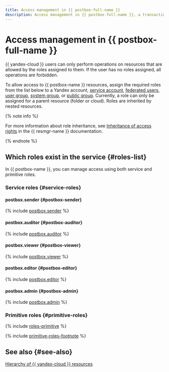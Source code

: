 ```yaml
---
title: Access management in {{ postbox-full-name }}
description: Access management in {{ postbox-full-name }}, a transactional email service. To grant access to {{ postbox-full-name }} resources, assign relevant roles from the list to the user.
---
```


# Access management in {{ postbox-full-name }}

{{ yandex-cloud }} users can only perform operations on resources that are allowed by the roles assigned to them. If the user has no roles assigned, all operations are forbidden.

To allow access to {{ postbox-name }} resources, assign the required roles from the list below to a Yandex account, [service account](../../iam/concepts/users/service-accounts.md), [federated users](../../iam/concepts/federations.md), [user group](../../organization/operations/manage-groups.md), [system group](../../iam/concepts/access-control/system-group.md), or [public group](../../iam/concepts/access-control/public-group.md). Currently, a role can only be assigned for a parent resource (folder or cloud). Roles are inherited by nested resources.

{% note info %}

For more information about role inheritance, see [Inheritance of access rights](../../resource-manager/concepts/resources-hierarchy.md#access-rights-inheritance) in the {{ resmgr-name }} documentation.

{% endnote %}

## Which roles exist in the service {#roles-list}

In {{ postbox-name }}, you can manage access using both service and primitive roles.

### Service roles {#service-roles}

#### postbox.sender {#postbox-sender}

{% include [postbox.sender](../../_roles/postbox/sender.md) %}

#### postbox.auditor {#postbox-auditor}

{% include [postbox.auditor](../../_roles/postbox/auditor.md) %}

#### postbox.viewer {#postbox-viewer}

{% include [postbox.viewer](../../_roles/postbox/viewer.md) %}

#### postbox.editor {#postbox-editor}

{% include [postbox.editor](../../_roles/postbox/editor.md) %}

#### postbox.admin {#postbox-admin}

{% include [postbox.admin](../../_roles/postbox/admin.md) %}

### Primitive roles {#primitive-roles}

{% include [roles-primitive](../../_includes/roles-primitive.md) %}

{% include [primitive-roles-footnote](../../_includes/primitive-roles-footnote.md) %}

## See also {#see-also}

[Hierarchy of {{ yandex-cloud }} resources](../../resource-manager/concepts/resources-hierarchy.md)
